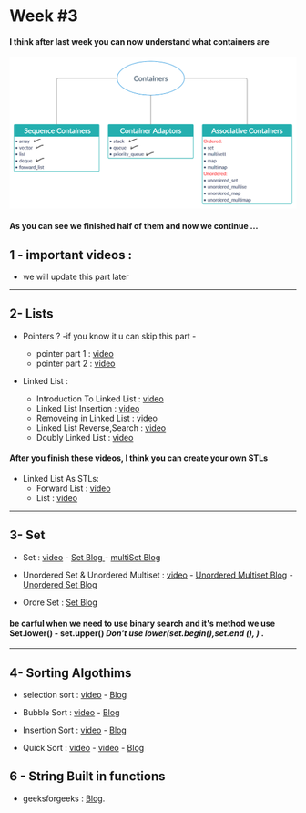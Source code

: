 # Week #3
 
 #### I think after last week you can now understand what containers are 

   
   ![Image](Images/Week3.png)

#### As you can see we finished half of them and now we continue ...
## 1 - important videos :

*  we will update this part later
  
---
## 2- Lists  
*  Pointers ?  -if you know it u can skip this part - 
   *   pointer part 1 : [video](https://youtu.be/f7I4cnJ5KJo)
   *   pointer part 2 : [video](https://youtu.be/ibSjFL607QA)
 
*  Linked List : 
   *  Introduction To Linked List : [video](https://youtu.be/t7WnaypBoNw)
   *  Linked List Insertion : [video](https://youtu.be/t7iviFyL3K4)
   *  Removeing in Linked List : [video](https://youtu.be/_v8lL7zMlFc)
   *  Linked List Reverse,Search : [video](https://youtu.be/8kvQ-O10h4k)
   *  Doubly Linked List : [video](https://youtu.be/9xtRgr2V2mY)
#### After you finish these videos, I think you can create your own STLs    
*  Linked List As STLs:
   *  Forward List : [video](https://youtu.be/hp7BCTdEDFs)
   *  List : [video](https://youtu.be/U2oXdm4PfeQ)

---

## 3- Set

* Set : [video](https://youtu.be/Yg7dpbXhhlY) - [Set Blog ](https://www.geeksforgeeks.org/set-in-cpp-stl/) - [multiSet Blog](https://www.geeksforgeeks.org/multiset-in-cpp-stl/)
 
* Unordered Set & Unordered Multiset : [video](https://youtu.be/m9t4ORIMCro) - [Unordered Multiset Blog](https://www.geeksforgeeks.org/set-in-cpp-stl/) -  [Unordered Set Blog](https://www.geeksforgeeks.org/unordered_set-in-cpp-stl/)

* Ordre Set : [Set Blog](https://www.geeksforgeeks.org/ordered-set-gnu-c-pbds/)

#### be carful when we need to use binary search and it's method we use Set.lower() - set.upper() *Don't use lower(set.begin(),set.end (), )* .     

---

## 4- Sorting Algothims

* selection sort : [video](https://youtu.be/EnodMqJuQEo) - [Blog](https://www.geeksforgeeks.org/selection-sort/) 

* Bubble Sort  : [video](https://youtu.be/pIEGHDZHOCk) - [Blog](https://www.geeksforgeeks.org/bubble-sort/) 

* Insertion Sort : [video](https://youtu.be/JecAk1FAOck) - [Blog](https://www.geeksforgeeks.org/insertion-sort/)

* Quick Sort : [video](https://youtu.be/lOB2TIwBiX8) - [video](https://youtu.be/EdVKzzlInFI) - [Blog](https://www.geeksforgeeks.org/quick-sort/)


## 6 - String Built in functions

* geeksforgeeks : [Blog](https://www.geeksforgeeks.org/stdstring-class-in-c/).
